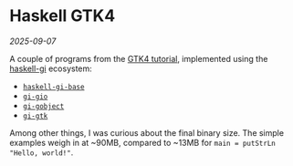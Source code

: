 # Haskell GTK4

*2025-09-07*

A couple of programs from the [GTK4 tutorial](https://docs.gtk.org/gtk4/getting_started.html),
implemented using the [haskell-gi](https://github.com/haskell-gi/haskell-gi) ecosystem:

* [`haskell-gi-base`](https://hackage.haskell.org/package/haskell-gi-base)
* [`gi-gio`](https://hackage.haskell.org/package/gi-gio)
* [`gi-gobject`](https://hackage.haskell.org/package/gi-gobject)
* [`gi-gtk`](https://hackage.haskell.org/package/gi-gtk)

Among other things, I was curious about the final binary size. The simple examples weigh in
at ~90MB, compared to ~13MB for `main = putStrLn "Hello, world!"`.
